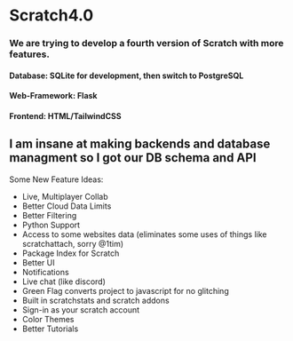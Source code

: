 # Scratch4.0

### We are trying to develop a fourth version of Scratch with more features.

#### Database: SQLite for development, then switch to PostgreSQL
#### Web-Framework: Flask
#### Frontend: HTML/TailwindCSS

## I am insane at making backends and database managment so I got our DB schema and API



Some New Feature Ideas:
- Live, Multiplayer Collab
- Better Cloud Data Limits
- Better Filtering
- Python Support
- Access to some websites data (eliminates some uses of things like scratchattach, sorry @1tim)
- Package Index for Scratch
- Better UI
- Notifications
- Live chat (like discord)
- Green Flag converts project to javascript for no glitching
- Built in scratchstats and scratch addons
- Sign-in as your scratch account
- Color Themes
- Better Tutorials

